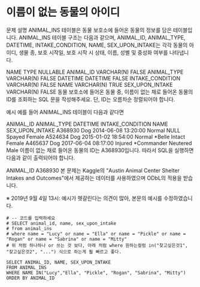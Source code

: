 # 이름이 없는 동물의 아이디
문제 설명
ANIMAL_INS 테이블은 동물 보호소에 들어온 동물의 정보를 담은 테이블입니다. ANIMAL_INS 테이블 구조는 다음과 같으며, ANIMAL_ID, ANIMAL_TYPE, DATETIME, INTAKE_CONDITION, NAME, SEX_UPON_INTAKE는 각각 동물의 아이디, 생물 종, 보호 시작일, 보호 시작 시 상태, 이름, 성별 및 중성화 여부를 나타냅니다.

NAME	TYPE	NULLABLE
ANIMAL_ID	VARCHAR(N)	FALSE
ANIMAL_TYPE	VARCHAR(N)	FALSE
DATETIME	DATETIME	FALSE
INTAKE_CONDITION	VARCHAR(N)	FALSE
NAME	VARCHAR(N)	TRUE
SEX_UPON_INTAKE	VARCHAR(N)	FALSE
동물 보호소에 들어온 동물 중, 이름이 없는 채로 들어온 동물의 ID를 조회하는 SQL 문을 작성해주세요. 단, ID는 오름차순 정렬되어야 합니다.

예시
예를 들어 ANIMAL_INS 테이블이 다음과 같다면

ANIMAL_ID	ANIMAL_TYPE	DATETIME	INTAKE_CONDITION	NAME	SEX_UPON_INTAKE
A368930	Dog	2014-06-08 13:20:00	Normal	NULL	Spayed Female
A524634	Dog	2015-01-02 18:54:00	Normal	*Belle	Intact Female
A465637	Dog	2017-06-04 08:17:00	Injured	*Commander	Neutered Male
이름이 없는 채로 들어온 동물의 ID는 A368930입니다. 따라서 SQL을 실행하면 다음과 같이 출력되어야 합니다.

ANIMAL_ID
A368930
본 문제는 Kaggle의 "Austin Animal Center Shelter Intakes and Outcomes"에서 제공하는 데이터를 사용하였으며 ODbL의 적용을 받습니다.

※ 2019년 9월 4일 13시: 예시가 헷갈린다는 의견이 많아, 본문의 예시를 수정하였습니다.

```mysql
# -- 코드를 입력하세요
# SELECT animal_id, name, sex_upon_intake
# from animal_ins
# where name = "Lucy" or name = "Ella" or name = "Pickle" or name = "Rogan" or name = "Sabrina" or name = "Mitty"
# 위 처럼 하나하나 or 쓰는 것 보다, 아래 처럼 where 원하는컬럼 in("찾고싶은것1", "찾고싶은것2", "...") 식으로 하는게 훨 빠르고 좋다.

SELECT ANIMAL_ID, NAME, SEX_UPON_INTAKE
FROM ANIMAL_INS
WHERE NAME IN("Lucy","Ella", "Pickle", "Rogan", "Sabrina", "Mitty") 
ORDER BY ANIMAL_ID
```

